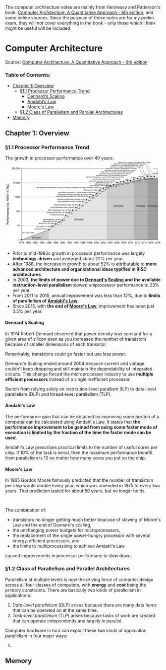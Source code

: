 The computer architecture notes are mainly from Hennessy and Patterson's book: [Computer Architecture: A Quantitative Approach - 6th edition](https://shop.elsevier.com/books/computer-architecture/hennessy/978-0-12-811905-1), and some online sources. Since the purpose of these notes are for my prelim exam, they will not cover everything in the book - only those which I think might be useful will be included.

# Computer Architecture 
Source: [Computer Architecture: A Quantitative Approach - 6th edition](https://shop.elsevier.com/books/computer-architecture/hennessy/978-0-12-811905-1)

### Table of Contents:
- [Chapter 1: Overview](#chapter-1-overview)
  - [§1.1 Processor Performance Trend](#11-processor-performance-trend)
    - [Dennard's Scaling](#dennards-scaling)
    - [Amdahl's Law](#amdahls-law)
    - [Moore's Law](#moores-law)
  - [§1.2 Class of Parallelism and Parallel Architectures](#12-class-of-parallelism-and-parallel-architectures)
- [Memory](#memory)

## Chapter 1: Overview
### §1.1 Processor Performance Trend
The growth in processor performance over 40 years: 
![Growth in processor performance over 40 years](./pic/Growth-in-processor-performance-over-40-years.png)

- Prior to mid-1980s growth in processor performance was largely **technology-driven** and averaged about 22% per year.
- After 1986, the increase in growth to about 52% is attributable to **more advanced architecture and organizational ideas typified in RISC architectures**.
- In 2003, **the limits of power due to [Dennard's Scaling](#dennards-scaling) and the available instruction-level parallelism** slowed uniprocessor performance to 23% per year.
- From 2011 to 2015, annual improvement was less than 12%, due to **limits of parallelism of [Amdahl's Law](#amdahls-law)**.
- Since 2015, with **the end of [Moore's Law](h#moores-law)**, improvement has been just 3.5% per year.

#### Dennard's Scaling
In 1974 Robert Dennard observed that power density was constant for a given area of silicon even as you increased the number of transistors because of smaller dimensions of each transsitor.

Remarkably, transistors could go faster but use less power.

Dennard's Scaling ended around 2004 because current and voltage couldn't keep dropping and still maintain the dependability of integrated circuits. This change forced the microprocessor industry to use **multiple efficient processors** instead of a single inefficient processor. 

Switch from relying solely on instrcution-level parallism (ILP) to data-level parallelism (DLP) and thread-level parallelism (TLP).

#### Amdahl's Law
The performance gain that can be obtained by improving some portion of a computer can be calculated using Amdahl's Law. It states that **the performance improvement to be gained from using some faster mode of execution is limited by the fraction of the time the faster mode can be used**.

Amdahl's Law prescribes practical limits to the number of useful cores per chip. If 10% of the task is serial, then the maximum performance benefit from parallelism is 10 no matter how many cores you put on the chip.

#### Moore's Law
In 1965 Gordon Moore famously predicted that the number of transistors per chip would double every year, which was amended in 1975 to every two years. That prediction lasted for about 50 years, but no longer holds.

<br/>

The combination of:
- transistors no longer getting much better beacuse of slowing of Moore's Law and the end of Dennard's scaling,
- the unchanging power budgets for microprocessors,
- the replacement of the single power-hungry processor with several energy-efficient processors, and
- the limits to multiprocessoing to achieve Amdahl's Law.

caused improvements in processor performane to slow down.

### §1.2 Class of Parallelism and Parallel Architectures
Parallelism at multiple levels is now the driving force of computer design across all four classes of computers, with **energy** and **cost** being the primary constraints. There are basically two kinds of parallelism in applications:
1. *Data-level parallelism* (DLP) arises because there are many data items that can be operated on at the same time.
2. *Task-level parallelism* (TLP) arises because tasks of work are created that can operate independently and largely in parallel.

Computer hardware in turn can exploit these two kinds of application parallelism in four major ways:

1. 

## Memory